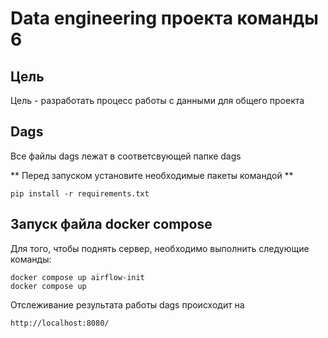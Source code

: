 # Data engineering проекта команды 6

## Цель
Цель - разработать процесс работы с данными для общего проекта

## Dags
Все файлы dags лежат в соответсвующей папке dags

** Перед запуском установите необходимые пакеты командой ** 
```
pip install -r requirements.txt
```

## Запуск файла docker compose
Для того, чтобы поднять сервер, необходимо выполнить следующие команды: 

```
docker compose up airflow-init
docker compose up
```
Отслеживание результата работы dags происходит на 
```
http://localhost:8080/
```
